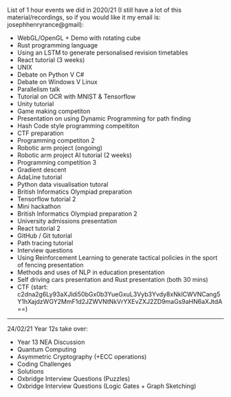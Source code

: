 List of 1 hour events we did in 2020/21 (I still have a lot of this material/recordings, so if you would like it my email is: josephhenryrance@gmail):

 - WebGL/OpenGL + Demo with rotating cube
 - Rust programming language
 - Using an LSTM to generate personalised revision timetables
 - React tutorial (3 weeks)
 - UNIX
 - Debate on Python V C#
 - Debate on Windows V Linux
 - Parallelism talk
 - Tutorial on OCR with MNIST & Tensorflow
 - Unity tutorial
 - Game making competiton
 - Presentation on using Dynamic Programming for path finding
 - Hash Code style programming compeititon
 - CTF preparation
 - Programming competiton 2
 - Robotic arm project (ongoing)
 - Robotic arm project AI tutorial (2 weeks)
 - Programming competition 3
 - Gradient descent
 - AdaLine tutorial
 - Python data visualisation tutoral
 - British Informatics Olympiad preparation
 - Tensorflow tutorial 2
 - Mini hackathon
 - British Informatics Olympiad preparation 2
 - University admissions presentation
 - React tutorial 2
 - GitHub / Git tutorial
 - Path tracing tutorial
 - Interview questions
 - Using Reinforcement Learning to generate tactical policies in the sport of fencing presentation
 - Methods and uses of NLP in education presentation
 - Self driving cars presentation and Rust presentation (both 30 mins)
 - CTF (start: c2dna2g6Ly93aXJldi50bGx0b3YueGxuL3Vyb3Yvdy8xNklCWVNCang5Y1hXajdzWGY2MmF1d2JZWVNtNkVrYXEvZXJ2ZD9maGs9aHN6aXJtdA==)

<hr>

24/02/21 Year 12s take over:

 - Year 13 NEA Discussion
 - Quantum Computing
 - Asymmetric Cryptography (+ECC operations)
 - Coding Challenges
 - Solutions
 - Oxbridge Interview Questions (Puzzles)
 - Oxbridge Interview Questions (Logic Gates + Graph Sketching)
